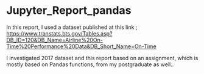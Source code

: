 # Jupyter_Report_pandas

In this report, I used a dataset published at this link ;
https://www.transtats.bts.gov/Tables.asp?DB_ID=120&DB_Name=Airline%20On-Time%20Performance%20Data&DB_Short_Name=On-Time

I investigated 2017 dataset and this report based on an assignment, which is mostly based on Pandas functions, from my postgraduate as well..
